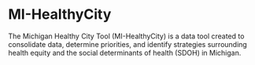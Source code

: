 # MI-HealthyCity
The Michigan Healthy City Tool (MI-HealthyCity) is a data tool created to consolidate data, determine priorities, and identify strategies surrounding health equity and the social determinants of health (SDOH) in Michigan.
